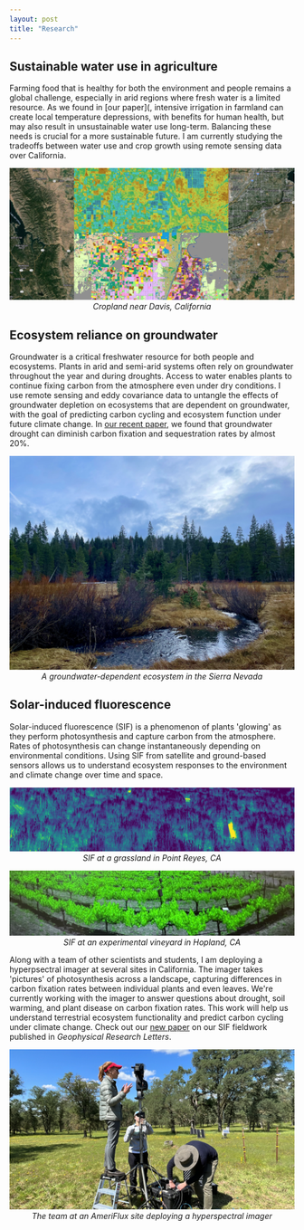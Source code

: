 ```yaml
---
layout: post
title: "Research"
---
```


## Sustainable water use in agriculture
Farming food that is healthy for both the environment and people remains a global challenge, especially in arid regions where fresh water is a limited resource. As we found in [our paper](, intensive irrigation in farmland can create local temperature depressions, with benefits for human health, but may also result in unsustainable water use long-term. Balancing these needs is crucial for a more sustainable future. I am currently studying the tradeoffs between water use and crop growth using remote sensing data over California. 

<p align="center">
  <img src="/cropland.png">
  <em>Cropland near Davis, California</em>
</p>


## Ecosystem reliance on groundwater
Groundwater is a critical freshwater resource for both people and ecosystems. Plants in arid and semi-arid systems often rely on groundwater throughout the year and during droughts. Access to water enables plants to continue fixing carbon from the atmosphere even under dry conditions. I use remote sensing and eddy covariance data to untangle the effects of groundwater depletion on ecosystems that are dependent on groundwater, with the goal of predicting carbon cycling and ecosystem function under future climate change. In [our recent paper](https://doi.org/10.1016/j.agrformet.2023.109725), we found that groundwater drought can diminish carbon fixation and sequestration rates by almost 20%.

<p align="center">
  <img src="/groundwater.jpeg">
  <em>A groundwater-dependent ecosystem in the Sierra Nevada</em>
</p>

## Solar-induced fluorescence
Solar-induced fluorescence (SIF) is a phenomenon of plants 'glowing' as they perform photosynthesis and capture carbon from the atmosphere. Rates of photosynthesis can change instantaneously depending on environmental conditions. Using SIF from satellite and ground-based sensors allows us to understand ecosystem responses to the environment and climate change over time and space. 

<p align="center">
  <img src="/sif.png">
  <em>SIF at a grassland in Point Reyes, CA</em>
</p>


<p align="center">
  <img src="/sif2.jpeg">
  <em>SIF at an experimental vineyard in Hopland, CA</em>
</p>

Along with a team of other scientists and students, I am deploying a hyperpsectral imager at several sites in California. The imager takes 'pictures' of photosynthesis across a landscape, capturing differences in carbon fixation rates between individual plants and even leaves. We're currently working with the imager to answer questions about drought, soil warming, and plant disease on carbon fixation rates. This work will help us understand terrestrial ecosystem functionality and predict carbon cycling under climate change. Check out our [new paper](http://dx.doi.org/10.1029/2023GL107429) on our SIF fieldwork published in _Geophysical Research Letters_. 

<p align="center">
  <img src="/fieldwork.jpeg">
  <em>The team at an AmeriFlux site deploying a hyperspectral imager </em>
</p>
